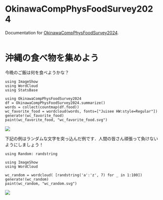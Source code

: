 
# OkinawaCompPhysFoodSurvey2024

Documentation for [OkinawaCompPhysFoodSurvey2024](https://github.com/terasakisatoshi/OkinawaCompPhysFoodSurvey2024.jl).

```@index
```

# 沖縄の食べ物を集めよう

今晩のご飯は何を食べようかな？

```@example wc_food
using ImageShow
using WordCloud
using StatsBase

using OkinawaCompPhysFoodSurvey2024
df = OkinawaCompPhysFoodSurvey2024.summarize()
words = collect(countmap(df.food))
wc_favorite_food = wordcloud(words, fonts=["Juisee HW:style=Regular"])
generate!(wc_favorite_food)
paint(wc_favorite_food, "wc_favorite_food.svg")
```

![](wc_favorite_food.svg)

下記の例はランダムな文字を突っ込んだ例です．人間の皆さん頑張って負けないようにしましょう！

```@example wc_random
using Random: randstring

using ImageShow
using WordCloud

wc_random = wordcloud( [randstring('a':'z', 7) for _ in 1:100])
generate!(wc_random)
paint(wc_random, "wc_random.svg")
```

![](wc_random.svg)

